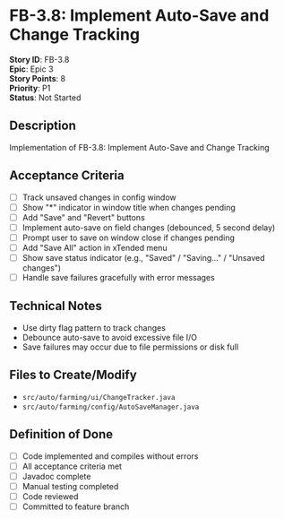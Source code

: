 # FB-3.8: Implement Auto-Save and Change Tracking

**Story ID**: FB-3.8  
**Epic**: Epic 3  
**Story Points**: 8  
**Priority**: P1  
**Status**: Not Started  

## Description
Implementation of FB-3.8: Implement Auto-Save and Change Tracking

## Acceptance Criteria
- [ ] Track unsaved changes in config window
- [ ] Show "*" indicator in window title when changes pending
- [ ] Add "Save" and "Revert" buttons
- [ ] Implement auto-save on field changes (debounced, 5 second delay)
- [ ] Prompt user to save on window close if changes pending
- [ ] Add "Save All" action in xTended menu
- [ ] Show save status indicator (e.g., "Saved" / "Saving..." / "Unsaved changes")
- [ ] Handle save failures gracefully with error messages

## Technical Notes
- Use dirty flag pattern to track changes
- Debounce auto-save to avoid excessive file I/O
- Save failures may occur due to file permissions or disk full

## Files to Create/Modify
- `src/auto/farming/ui/ChangeTracker.java`
- `src/auto/farming/config/AutoSaveManager.java`

## Definition of Done
- [ ] Code implemented and compiles without errors
- [ ] All acceptance criteria met
- [ ] Javadoc complete
- [ ] Manual testing completed
- [ ] Code reviewed
- [ ] Committed to feature branch
